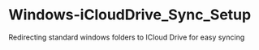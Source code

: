 # Windows-iCloudDrive_Sync_Setup
Redirecting standard windows folders to ICloud Drive for easy syncing 
